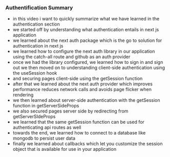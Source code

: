 ### Authentification Summary

- in this video i want to quickly summarize what we have learned in the authentication section
- we started off by understanding what authentication entails in next js application
- we learned about the next auth package which is the go to solution for authentication in next js
- we learned how to configure the next auth library in our application using the catch-all route and github as an auth provider
- once we had the library configured, we learned how to sign in and sign out we then moved on to understanding client-side authentication using the useSession hook
- and securing pages client-side using the getSession function
- after that we learned about the next auth provider which improves performance reduces network calls and avoids page flicker when rendering
- we then learned about server-side authentication with the getSession function in getServerSideProps
- we also secured pages server side by redirecting from getServerSIdeProps
- we learned that the same getSession function can be used for authenticating api routes as well
- towards the end, we learned how to connect to a database like mongodb to persist user data
- finally we learned about callbacks which let you customize the session object that is available for use in your application
